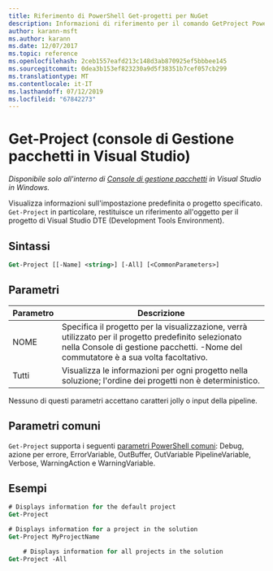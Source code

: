 ```yaml
---
title: Riferimento di PowerShell Get-progetti per NuGet
description: Informazioni di riferimento per il comando GetProject PowerShell nella Console di gestione pacchetti NuGet in Visual Studio.
author: karann-msft
ms.author: karann
ms.date: 12/07/2017
ms.topic: reference
ms.openlocfilehash: 2ceb1557eafd213c148d3ab870925ef5bbbee145
ms.sourcegitcommit: 0dea3b153ef823230a9d5f38351b7cef057cb299
ms.translationtype: MT
ms.contentlocale: it-IT
ms.lasthandoff: 07/12/2019
ms.locfileid: "67842273"
---
```

# <a name="get-project-package-manager-console-in-visual-studio"></a>Get-Project (console di Gestione pacchetti in Visual Studio)

*Disponibile solo all'interno di [Console di gestione pacchetti](package-manager-console.md) in Visual Studio in Windows.*

Visualizza informazioni sull'impostazione predefinita o progetto specificato. `Get-Project` in particolare, restituisce un riferimento all'oggetto per il progetto di Visual Studio DTE (Development Tools Environment).

## <a name="syntax"></a>Sintassi

```ps
Get-Project [[-Name] <string>] [-All] [<CommonParameters>]
```

## <a name="parameters"></a>Parametri

| Parametro | Descrizione |
| --- | --- |
| NOME | Specifica il progetto per la visualizzazione, verrà utilizzato per il progetto predefinito selezionato nella Console di gestione pacchetti. -Nome del commutatore è a sua volta facoltativo. |
| Tutti | Visualizza le informazioni per ogni progetto nella soluzione; l'ordine dei progetti non è deterministico. |

Nessuno di questi parametri accettano caratteri jolly o input della pipeline.

## <a name="common-parameters"></a>Parametri comuni

`Get-Project` supporta i seguenti [parametri PowerShell comuni](http://go.microsoft.com/fwlink/?LinkID=113216): Debug, azione per errore, ErrorVariable, OutBuffer, OutVariable PipelineVariable, Verbose, WarningAction e WarningVariable.

## <a name="examples"></a>Esempi

```ps
# Displays information for the default project
Get-Project

# Displays information for a project in the solution
Get-Project MyProjectName

    # Displays information for all projects in the solution
Get-Project -All
```